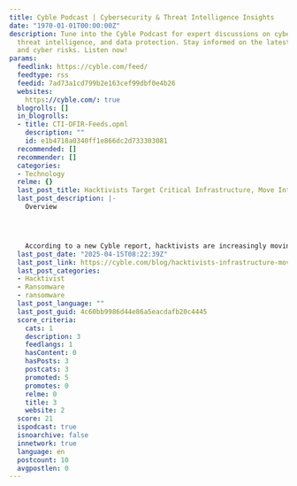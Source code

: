 ```yaml
---
title: Cyble Podcast | Cybersecurity & Threat Intelligence Insights
date: "1970-01-01T00:00:00Z"
description: Tune into the Cyble Podcast for expert discussions on cybersecurity,
  threat intelligence, and data protection. Stay informed on the latest security trends
  and cyber risks. Listen now!
params:
  feedlink: https://cyble.com/feed/
  feedtype: rss
  feedid: 7ad73a1cd799b2e163cef99dbf0e4b26
  websites:
    https://cyble.com/: true
  blogrolls: []
  in_blogrolls:
  - title: CTI-DFIR-Feeds.opml
    description: ""
    id: e1b4718a0340ff1e866dc2d733303081
  recommended: []
  recommender: []
  categories:
  - Technology
  relme: {}
  last_post_title: Hacktivists Target Critical Infrastructure, Move Into Ransomware
  last_post_description: |-
    Overview




    According to a new Cyble report, hacktivists are increasingly moving beyond traditional activities like DDoS attacks and website defacements into more sophisticated critical
  last_post_date: "2025-04-15T08:22:39Z"
  last_post_link: https://cyble.com/blog/hacktivists-infrastructure-move-into-ransomware/
  last_post_categories:
  - Hacktivist
  - Ransomware
  - ransomware
  last_post_language: ""
  last_post_guid: 4c60bb9986d44e86a5eacdafb20c4445
  score_criteria:
    cats: 1
    description: 3
    feedlangs: 1
    hasContent: 0
    hasPosts: 3
    postcats: 3
    promoted: 5
    promotes: 0
    relme: 0
    title: 3
    website: 2
  score: 21
  ispodcast: true
  isnoarchive: false
  innetwork: true
  language: en
  postcount: 10
  avgpostlen: 0
---
```

